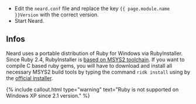 * Edit the `neard.conf` file and replace the key `{{ page.module.name }}Version` with the correct version.
* Start Neard.

## Infos

Neard uses a portable distribution of Ruby for Windows via RubyInstaller. Since Ruby 2.4, RubyInstaller is [based on MSYS2 toolchain](https://github.com/oneclick/rubyinstaller2#rubyinstaller2). If you want to compile C based ruby gems, you will have to download and install all necessary MSYS2 build tools by typing the command `ridk install` using by the [official installer](https://github.com/oneclick/rubyinstaller2#using-the-installer-on-a-target-system).

{% include callout.html type="warning" text="Ruby is not supported on Windows XP since 2.1 version." %}